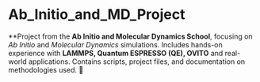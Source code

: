 # Ab_Initio_and_MD_Project
**Project from the **Ab Initio and Molecular Dynamics School**, focusing on *Ab Initio* and *Molecular Dynamics* simulations. Includes hands-on experience with **LAMMPS, Quantum ESPRESSO (QE), OVITO** and real-world applications. Contains scripts, project files, and documentation on methodologies used. 🚀

